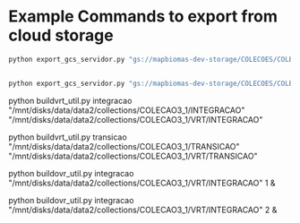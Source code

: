 # Example Commands to export from cloud storage

```sh
python export_gcs_servidor.py "gs://mapbiomas-dev-storage/COLECOES/COLECAO31/INTEGRACAOV2/*.tif"  "/mnt/disks/data/data2/collections/COLECAO3_1/INTEGRACAO"


python export_gcs_servidor.py "gs://mapbiomas-dev-storage/COLECOES/COLECAO31/TRANSICAOV2/*.tif"  "/mnt/disks/data/data2/collections/COLECAO3_1/TRANSICAO"
```


python buildvrt_util.py integracao "/mnt/disks/data/data2/collections/COLECAO3_1/INTEGRACAO" "/mnt/disks/data/data2/collections/COLECAO3_1/VRT/INTEGRACAO"

python buildvrt_util.py transicao "/mnt/disks/data/data2/collections/COLECAO3_1/TRANSICAO" "/mnt/disks/data/data2/collections/COLECAO3_1/VRT/TRANSICAO"


python buildovr_util.py integracao  "/mnt/disks/data/data2/collections/COLECAO3_1/VRT/INTEGRACAO" 1 &


python buildovr_util.py integracao  "/mnt/disks/data/data2/collections/COLECAO3_1/VRT/INTEGRACAO" 2 &